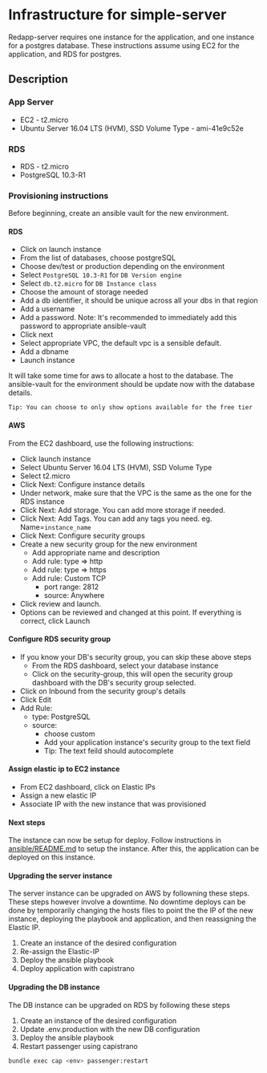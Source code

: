 # Infrastructure for simple-server

Redapp-server requires one instance for the application, and one instance for a postgres database.
These instructions assume using EC2 for the application, and RDS for postgres.

## Description

### App Server
- EC2 - t2.micro
- Ubuntu Server 16.04 LTS (HVM), SSD Volume Type - ami-41e9c52e

### RDS
- RDS - t2.micro
- PostgreSQL 10.3-R1

### Provisioning instructions
Before beginning, create an ansible vault for the new environment.

#### RDS
- Click on launch instance
- From the list of databases, choose postgreSQL
- Choose dev/test or production depending on the environment
- Select `PostgreSQL 10.3-R1` for `DB Version engine`
- Select `db.t2.micro` for `DB Instance class`
- Choose the amount of storage needed
- Add a db identifier, it should be unique across all your dbs in that region
- Add a username
- Add a password. Note: It's recommended to immediately add this password to appropriate ansible-vault
- Click next
- Select appropriate VPC, the default vpc is a sensible default.
- Add a dbname
- Launch instance

It will take some time for aws to allocate a host to the database.
The ansible-vault for the environment should be update now with the database details.

```
Tip: You can choose to only show options available for the free tier
```

#### AWS
From the EC2 dashboard, use the following instructions:

- Click launch instance
- Select Ubuntu Server 16.04 LTS (HVM), SSD Volume Type
- Select t2.micro
- Click Next: Configure instance details
- Under network, make sure that the VPC is the same as the one for the RDS instance
- Click Next: Add storage. You can add more storage if needed.
- Click Next: Add Tags. You can add any tags you need. eg. Name=`instance_name`
- Click Next: Configure security groups
- Create a new security group for the new environment
  - Add appropriate name and description
  - Add rule: type => http
  - Add rule: type => https
  - Add rule: Custom TCP
    - port range: 2812
    - source: Anywhere
- Click review and launch.
- Options can be reviewed and changed at this point. If everything is correct, click Launch

#### Configure RDS security group
- If you know your DB's security group, you can skip these above steps
  - From the RDS dashboard, select your database instance
  - Click on the security-group, this will open the security group dashboard with the DB's security group selected.
- Click on Inbound from the security group's details
- Click Edit
- Add Rule:
  - type: PostgreSQL
  - source:
    - choose custom
    - Add your application instance's security group to the text field
    - Tip: The text feild should autocomplete

#### Assign elastic ip to EC2 instance
- From EC2 dashboard, click on Elastic IPs
- Assign a new elastic IP
- Associate IP with the new instance that was provisioned

#### Next steps
The instance can now be setup for deploy.
Follow instructions in [ansible/README.md](ansible/README.md) to setup the instance.
After this, the application can be deployed on this instance.


#### Upgrading the server instance
The server instance can be upgraded on AWS by followning these steps.
These steps however involve a downtime. No downtime deploys can be done by
temporarily changing the hosts files to point the the IP of the new instance,
deploying the playbook and application, and then reassigning the Elastic IP.

1. Create an instance of the desired configuration
2. Re-assign the Elastic-IP
3. Deploy the ansible playbook
4. Deploy application with capistrano

#### Upgrading the DB instance
The DB instance can be upgraded on RDS by following these steps

1. Create an instance of the desired configuration
2. Update .env.production with the new DB configuration
3. Deploy the ansible playbook
4. Restart passenger using capistrano
```bash
bundle exec cap <env> passenger:restart
```
